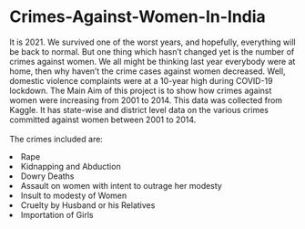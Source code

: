 # Crimes-Against-Women-In-India

It is 2021. We survived one of the worst years, and hopefully, everything will be back to normal. But one thing which hasn’t changed yet is the number of crimes against women.
We all might be thinking last year everybody were at home, then why haven’t the crime cases against women decreased. Well, domestic violence complaints were at a 10-year high during COVID-19 lockdown.
The Main Aim of this project is to show how crimes against women were increasing from 2001 to 2014.
This data was collected from Kaggle. It has state-wise and district level data on the various crimes committed against women between 2001 to 2014.<br><br> The crimes included are:

<li>Rape
<li>Kidnapping and Abduction
<li>Dowry Deaths
<li>Assault on women with intent to outrage her modesty
<li>Insult to modesty of Women
<li>Cruelty by Husband or his Relatives
<li>Importation of Girls
